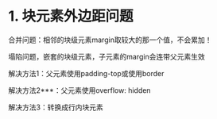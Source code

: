 # 1. 块元素外边距问题

合并问题：相邻的块级元素margin取较大的那一个值，不会累加！

塌陷问题，嵌套的块级元素，子元素的margin会连带父元素生效

解决方法1：父元素使用padding-top或使用border

解决方法2***：父元素使用overflow: hidden

解决方法3：转换成行内块元素